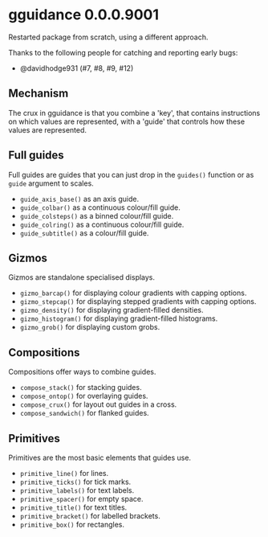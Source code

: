 # gguidance 0.0.0.9001

Restarted package from scratch, using a different approach.

Thanks to the following people for catching and reporting early bugs:

* @davidhodge931 (#7, #8, #9, #12)

## Mechanism

The crux in gguidance is that you combine a 'key', that contains instructions
on which values are represented, with a 'guide' that controls how these values
are represented.

## Full guides

Full guides are guides that you can just drop in the `guides()` function or as
`guide` argument to scales.

* `guide_axis_base()` as an axis guide.
* `guide_colbar()` as a continuous colour/fill guide.
* `guide_colsteps()` as a binned colour/fill guide.
* `guide_colring()` as a continuous colour/fill guide.
* `guide_subtitle()` as a colour/fill guide.

## Gizmos

Gizmos are standalone specialised displays.

* `gizmo_barcap()` for displaying colour gradients with capping options.
* `gizmo_stepcap()` for displaying stepped gradients with capping options.
* `gizmo_density()` for displaying gradient-filled densities.
* `gizmo_histogram()` for displaying gradient-filled histograms.
* `gizmo_grob()` for displaying custom grobs.

## Compositions

Compositions offer ways to combine guides.

* `compose_stack()` for stacking guides.
* `compose_ontop()` for overlaying guides.
* `compose_crux()` for layout out guides in a cross.
* `compose_sandwich()` for flanked guides.

## Primitives

Primitives are the most basic elements that guides use.

* `primitive_line()` for lines.
* `primitive_ticks()` for tick marks.
* `primitive_labels()` for text labels.
* `primitive_spacer()` for empty space.
* `primitive_title()` for text titles.
* `primitive_bracket()` for labelled brackets.
* `primitive_box()` for rectangles.
